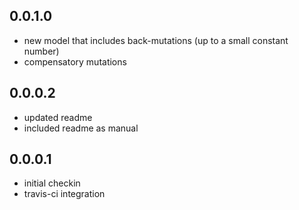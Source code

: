 0.0.1.0
-------

- new model that includes back-mutations (up to a small constant number)
- compensatory mutations

0.0.0.2
-------

- updated readme
- included readme as manual

0.0.0.1
-------

- initial checkin
- travis-ci integration

